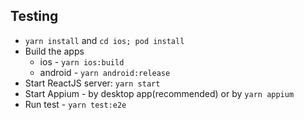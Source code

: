 ## Testing
* ```yarn install``` and ```cd ios; pod install```
* Build the apps
  * ios - ```yarn ios:build```
  * android - ```yarn android:release```
* Start ReactJS server: ```yarn start```
* Start Appium - by desktop app(recommended) or by ```yarn appium```
* Run test - ```yarn test:e2e```
